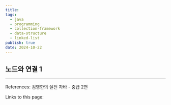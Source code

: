 ```yaml
---
title: 
tags:
  - java
  - programming
  - collection-framework
  - data-structure
  - linked-list
publish: true
date: 2024-10-22
---
```

## 노드와 연결 1


---
References: 김영한의 실전 자바 - 중급 2편

Links to this page: 